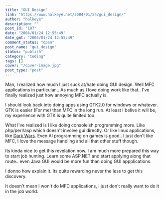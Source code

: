 ```yaml
---
title: "GUI Design"
link: "https://www.halkeye.net/2004/01/24/gui_design/"
author: "halkeye"
description: ""
post_id: "107"
date: "2004/01/24 12:55:49"
date_gmt: "2004/01/24 12:55:49"
comment_status: "open"
post_name: "gui_design"
status: "publish"
category: "Coding"
tags: []
cover: "/cover-image.jpg"
post_type: "post"
---
```


Man, I realized how much I just suck at/hate doing GUI design. Well MFC applications in particular... As much as I love doing work like that.. I've finally realized just how annoying MFC actually is.

I should look back into doing apps using GTK2.0 for windows or whatever. GTK is easier (For me) than MFC in the long run. At least I belive it will be, my experience with GTK is quite limited too.

What I've realized is I like doing consoleish programming more. Like php/perl/asp which doesn't involve gui directly. Or like linux applications, like [Dark Wars](http://www.kodekoan.com/project/darkwarriors). Even AI programming on games is good.. I just don't like MFC, I love the message handling and all that other stuff though.

Its kinda nice to get this revelation now. I am much more prepared this way to start job hunting. Learn some ASP.NET and start applying along that route.. even Java GUI would be more fun than doing GUI appplications.

I donno how explain it. Its quite rewarding never the less to get this discovery.

It doesn't mean I won't do MFC applications, I just don't really want to do it in the job world.